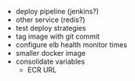 - deploy pipeline (jenkins?)
- other service (redis?)
- test deploy strategies
- tag image with git commit
- configure elb health monitor times
- smaller docker image
- consolidate variables
    - ECR URL